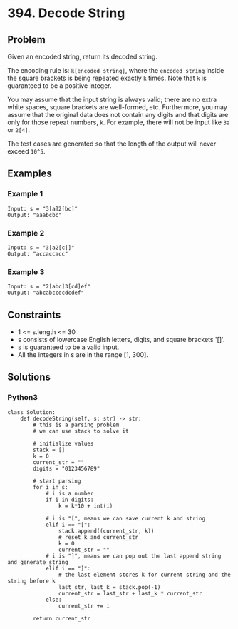 # 394. Decode String

## Problem

Given an encoded string, return its decoded string.

The encoding rule is: `k[encoded_string]`, where the `encoded_string` inside the square brackets is being repeated exactly `k` times. Note that `k` is guaranteed to be a positive integer.

You may assume that the input string is always valid; there are no extra white spaces, square brackets are well-formed, etc. Furthermore, you may assume that the original data does not contain any digits and that digits are only for those repeat numbers, `k`. For example, there will not be input like `3a` or `2[4]`.

The test cases are generated so that the length of the output will never exceed `10^5`.

## Examples

### Example 1

```
Input: s = "3[a]2[bc]"
Output: "aaabcbc"
```

### Example 2

```
Input: s = "3[a2[c]]"
Output: "accaccacc"
```

### Example 3

```
Input: s = "2[abc]3[cd]ef"
Output: "abcabccdcdcdef"
```

## Constraints

* 1 <= s.length <= 30
* s consists of lowercase English letters, digits, and square brackets '[]'.
* s is guaranteed to be a valid input.
* All the integers in s are in the range [1, 300].

## Solutions

### Python3

```
class Solution:
    def decodeString(self, s: str) -> str:
        # this is a parsing problem
        # we can use stack to solve it
        
        # initialize values
        stack = []
        k = 0
        current_str = ""
        digits = "0123456789"
        
        # start parsing
        for i in s:
            # i is a number
            if i in digits:
                k = k*10 + int(i)
            
            # i is "[", means we can save current k and string
            elif i == "[":
                stack.append((current_str, k))
                # reset k and current_str
                k = 0
                current_str = ""
            # i is "]", means we can pop out the last append string and generate string
            elif i == "]":
                # the last element stores k for current string and the string before k
                last_str, last_k = stack.pop(-1)
                current_str = last_str + last_k * current_str
            else:
                current_str += i
        
        return current_str
```
